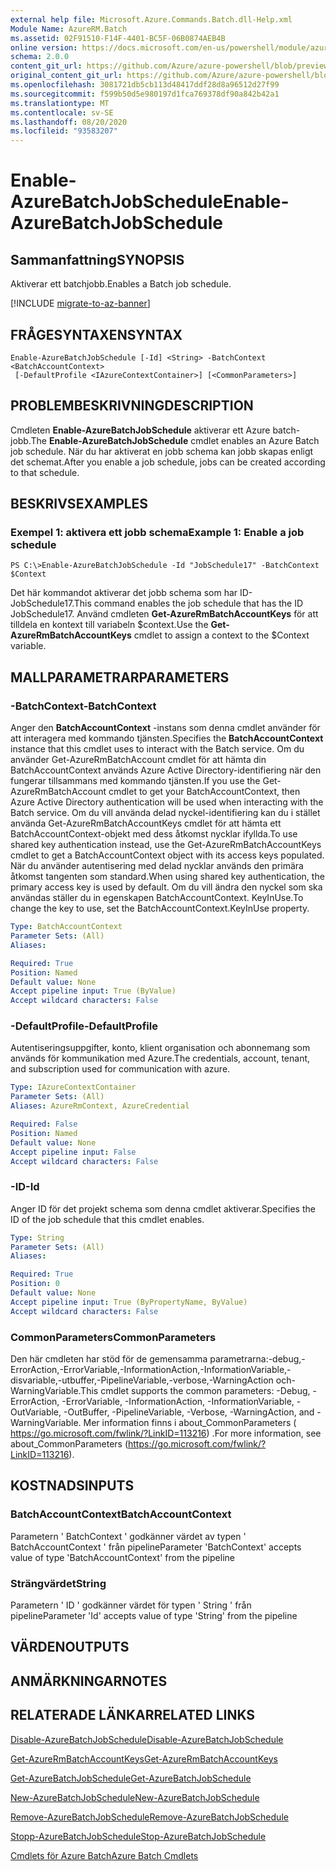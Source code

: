 ```yaml
---
external help file: Microsoft.Azure.Commands.Batch.dll-Help.xml
Module Name: AzureRM.Batch
ms.assetid: 02F91510-F14F-4401-BC5F-06B0874AEB4B
online version: https://docs.microsoft.com/en-us/powershell/module/azurerm.batch/enable-azurebatchjobschedule
schema: 2.0.0
content_git_url: https://github.com/Azure/azure-powershell/blob/preview/src/ResourceManager/AzureBatch/Commands.Batch/help/Enable-AzureBatchJobSchedule.md
original_content_git_url: https://github.com/Azure/azure-powershell/blob/preview/src/ResourceManager/AzureBatch/Commands.Batch/help/Enable-AzureBatchJobSchedule.md
ms.openlocfilehash: 3081721db5cb113d48417ddf28d8a96512d27f99
ms.sourcegitcommit: f599b50d5e980197d1fca769378df90a842b42a1
ms.translationtype: MT
ms.contentlocale: sv-SE
ms.lasthandoff: 08/20/2020
ms.locfileid: "93583207"
---
```

# <span data-ttu-id="48407-101">Enable-AzureBatchJobSchedule</span><span class="sxs-lookup"><span data-stu-id="48407-101">Enable-AzureBatchJobSchedule</span></span>

## <span data-ttu-id="48407-102">Sammanfattning</span><span class="sxs-lookup"><span data-stu-id="48407-102">SYNOPSIS</span></span>
<span data-ttu-id="48407-103">Aktiverar ett batchjobb.</span><span class="sxs-lookup"><span data-stu-id="48407-103">Enables a Batch job schedule.</span></span>

[!INCLUDE [migrate-to-az-banner](../../includes/migrate-to-az-banner.md)]

## <span data-ttu-id="48407-104">FRÅGESYNTAXEN</span><span class="sxs-lookup"><span data-stu-id="48407-104">SYNTAX</span></span>

```
Enable-AzureBatchJobSchedule [-Id] <String> -BatchContext <BatchAccountContext>
 [-DefaultProfile <IAzureContextContainer>] [<CommonParameters>]
```

## <span data-ttu-id="48407-105">PROBLEMBESKRIVNING</span><span class="sxs-lookup"><span data-stu-id="48407-105">DESCRIPTION</span></span>
<span data-ttu-id="48407-106">Cmdleten **Enable-AzureBatchJobSchedule** aktiverar ett Azure batch-jobb.</span><span class="sxs-lookup"><span data-stu-id="48407-106">The **Enable-AzureBatchJobSchedule** cmdlet enables an Azure Batch job schedule.</span></span>
<span data-ttu-id="48407-107">När du har aktiverat en jobb schema kan jobb skapas enligt det schemat.</span><span class="sxs-lookup"><span data-stu-id="48407-107">After you enable a job schedule, jobs can be created according to that schedule.</span></span>

## <span data-ttu-id="48407-108">BESKRIVS</span><span class="sxs-lookup"><span data-stu-id="48407-108">EXAMPLES</span></span>

### <span data-ttu-id="48407-109">Exempel 1: aktivera ett jobb schema</span><span class="sxs-lookup"><span data-stu-id="48407-109">Example 1: Enable a job schedule</span></span>
```
PS C:\>Enable-AzureBatchJobSchedule -Id "JobSchedule17" -BatchContext $Context
```

<span data-ttu-id="48407-110">Det här kommandot aktiverar det jobb schema som har ID-JobSchedule17.</span><span class="sxs-lookup"><span data-stu-id="48407-110">This command enables the job schedule that has the ID JobSchedule17.</span></span>
<span data-ttu-id="48407-111">Använd cmdleten **Get-AzureRmBatchAccountKeys** för att tilldela en kontext till variabeln $context.</span><span class="sxs-lookup"><span data-stu-id="48407-111">Use the **Get-AzureRmBatchAccountKeys** cmdlet to assign a context to the $Context variable.</span></span>

## <span data-ttu-id="48407-112">MALLPARAMETRAR</span><span class="sxs-lookup"><span data-stu-id="48407-112">PARAMETERS</span></span>

### <span data-ttu-id="48407-113">-BatchContext</span><span class="sxs-lookup"><span data-stu-id="48407-113">-BatchContext</span></span>
<span data-ttu-id="48407-114">Anger den **BatchAccountContext** -instans som denna cmdlet använder för att interagera med kommando tjänsten.</span><span class="sxs-lookup"><span data-stu-id="48407-114">Specifies the **BatchAccountContext** instance that this cmdlet uses to interact with the Batch service.</span></span>
<span data-ttu-id="48407-115">Om du använder Get-AzureRmBatchAccount cmdlet för att hämta din BatchAccountContext används Azure Active Directory-identifiering när den fungerar tillsammans med kommando tjänsten.</span><span class="sxs-lookup"><span data-stu-id="48407-115">If you use the Get-AzureRmBatchAccount cmdlet to get your BatchAccountContext, then Azure Active Directory authentication will be used when interacting with the Batch service.</span></span> <span data-ttu-id="48407-116">Om du vill använda delad nyckel-identifiering kan du i stället använda Get-AzureRmBatchAccountKeys cmdlet för att hämta ett BatchAccountContext-objekt med dess åtkomst nycklar ifyllda.</span><span class="sxs-lookup"><span data-stu-id="48407-116">To use shared key authentication instead, use the Get-AzureRmBatchAccountKeys cmdlet to get a BatchAccountContext object with its access keys populated.</span></span> <span data-ttu-id="48407-117">När du använder autentisering med delad nycklar används den primära åtkomst tangenten som standard.</span><span class="sxs-lookup"><span data-stu-id="48407-117">When using shared key authentication, the primary access key is used by default.</span></span> <span data-ttu-id="48407-118">Om du vill ändra den nyckel som ska användas ställer du in egenskapen BatchAccountContext. KeyInUse.</span><span class="sxs-lookup"><span data-stu-id="48407-118">To change the key to use, set the BatchAccountContext.KeyInUse property.</span></span>

```yaml
Type: BatchAccountContext
Parameter Sets: (All)
Aliases: 

Required: True
Position: Named
Default value: None
Accept pipeline input: True (ByValue)
Accept wildcard characters: False
```

### <span data-ttu-id="48407-119">-DefaultProfile</span><span class="sxs-lookup"><span data-stu-id="48407-119">-DefaultProfile</span></span>
<span data-ttu-id="48407-120">Autentiseringsuppgifter, konto, klient organisation och abonnemang som används för kommunikation med Azure.</span><span class="sxs-lookup"><span data-stu-id="48407-120">The credentials, account, tenant, and subscription used for communication with azure.</span></span>

```yaml
Type: IAzureContextContainer
Parameter Sets: (All)
Aliases: AzureRmContext, AzureCredential

Required: False
Position: Named
Default value: None
Accept pipeline input: False
Accept wildcard characters: False
```

### <span data-ttu-id="48407-121">-ID</span><span class="sxs-lookup"><span data-stu-id="48407-121">-Id</span></span>
<span data-ttu-id="48407-122">Anger ID för det projekt schema som denna cmdlet aktiverar.</span><span class="sxs-lookup"><span data-stu-id="48407-122">Specifies the ID of the job schedule that this cmdlet enables.</span></span>

```yaml
Type: String
Parameter Sets: (All)
Aliases: 

Required: True
Position: 0
Default value: None
Accept pipeline input: True (ByPropertyName, ByValue)
Accept wildcard characters: False
```

### <span data-ttu-id="48407-123">CommonParameters</span><span class="sxs-lookup"><span data-stu-id="48407-123">CommonParameters</span></span>
<span data-ttu-id="48407-124">Den här cmdleten har stöd för de gemensamma parametrarna:-debug,-ErrorAction,-ErrorVariable,-InformationAction,-InformationVariable,-disvariable,-utbuffer,-PipelineVariable,-verbose,-WarningAction och-WarningVariable.</span><span class="sxs-lookup"><span data-stu-id="48407-124">This cmdlet supports the common parameters: -Debug, -ErrorAction, -ErrorVariable, -InformationAction, -InformationVariable, -OutVariable, -OutBuffer, -PipelineVariable, -Verbose, -WarningAction, and -WarningVariable.</span></span> <span data-ttu-id="48407-125">Mer information finns i about_CommonParameters ( https://go.microsoft.com/fwlink/?LinkID=113216) .</span><span class="sxs-lookup"><span data-stu-id="48407-125">For more information, see about_CommonParameters (https://go.microsoft.com/fwlink/?LinkID=113216).</span></span>

## <span data-ttu-id="48407-126">KOSTNADS</span><span class="sxs-lookup"><span data-stu-id="48407-126">INPUTS</span></span>

### <span data-ttu-id="48407-127">BatchAccountContext</span><span class="sxs-lookup"><span data-stu-id="48407-127">BatchAccountContext</span></span>
<span data-ttu-id="48407-128">Parametern ' BatchContext ' godkänner värdet av typen ' BatchAccountContext ' från pipeline</span><span class="sxs-lookup"><span data-stu-id="48407-128">Parameter 'BatchContext' accepts value of type 'BatchAccountContext' from the pipeline</span></span>

### <span data-ttu-id="48407-129">Strängvärdet</span><span class="sxs-lookup"><span data-stu-id="48407-129">String</span></span>
<span data-ttu-id="48407-130">Parametern ' ID ' godkänner värdet för typen ' String ' från pipeline</span><span class="sxs-lookup"><span data-stu-id="48407-130">Parameter 'Id' accepts value of type 'String' from the pipeline</span></span>

## <span data-ttu-id="48407-131">VÄRDEN</span><span class="sxs-lookup"><span data-stu-id="48407-131">OUTPUTS</span></span>

## <span data-ttu-id="48407-132">ANMÄRKNINGAR</span><span class="sxs-lookup"><span data-stu-id="48407-132">NOTES</span></span>

## <span data-ttu-id="48407-133">RELATERADE LÄNKAR</span><span class="sxs-lookup"><span data-stu-id="48407-133">RELATED LINKS</span></span>

[<span data-ttu-id="48407-134">Disable-AzureBatchJobSchedule</span><span class="sxs-lookup"><span data-stu-id="48407-134">Disable-AzureBatchJobSchedule</span></span>](./Disable-AzureBatchJobSchedule.md)

[<span data-ttu-id="48407-135">Get-AzureRmBatchAccountKeys</span><span class="sxs-lookup"><span data-stu-id="48407-135">Get-AzureRmBatchAccountKeys</span></span>](./Get-AzureRmBatchAccountKeys.md)

[<span data-ttu-id="48407-136">Get-AzureBatchJobSchedule</span><span class="sxs-lookup"><span data-stu-id="48407-136">Get-AzureBatchJobSchedule</span></span>](./Get-AzureBatchJobSchedule.md)

[<span data-ttu-id="48407-137">New-AzureBatchJobSchedule</span><span class="sxs-lookup"><span data-stu-id="48407-137">New-AzureBatchJobSchedule</span></span>](./New-AzureBatchJobSchedule.md)

[<span data-ttu-id="48407-138">Remove-AzureBatchJobSchedule</span><span class="sxs-lookup"><span data-stu-id="48407-138">Remove-AzureBatchJobSchedule</span></span>](./Remove-AzureBatchJobSchedule.md)

[<span data-ttu-id="48407-139">Stopp-AzureBatchJobSchedule</span><span class="sxs-lookup"><span data-stu-id="48407-139">Stop-AzureBatchJobSchedule</span></span>](./Stop-AzureBatchJobSchedule.md)

[<span data-ttu-id="48407-140">Cmdlets för Azure Batch</span><span class="sxs-lookup"><span data-stu-id="48407-140">Azure Batch Cmdlets</span></span>](./AzureRM.Batch.md)


